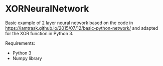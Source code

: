 # XORNeuralNetwork
Basic example of 2 layer neural network based on the code in https://iamtrask.github.io/2015/07/12/basic-python-network/
and adapted for the XOR function in Python 3.

Requirements:
- Python 3
- Numpy library
